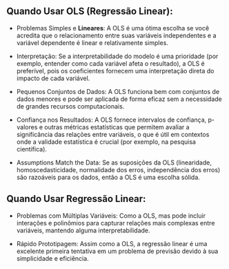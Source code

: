 ## Quando Usar OLS (Regressão Linear):

- Problemas Simples e **Lineares**: A OLS é uma ótima escolha se você acredita que o relacionamento entre suas variáveis independentes e a variável dependente é linear e relativamente simples.

- Interpretação: Se a interpretabilidade do modelo é uma prioridade (por exemplo, entender como cada variável afeta o resultado), a OLS é preferível, pois os coeficientes fornecem uma interpretação direta do impacto de cada variável.

- Pequenos Conjuntos de Dados: A OLS funciona bem com conjuntos de dados menores e pode ser aplicada de forma eficaz sem a necessidade de grandes recursos computacionais.

- Confiança nos Resultados: A OLS fornece intervalos de confiança, p-valores e outras métricas estatísticas que permitem avaliar a significância das relações entre variáveis, o que é útil em contextos onde a validade estatística é crucial (por exemplo, na pesquisa científica).

- Assumptions Match the Data: Se as suposições da OLS (linearidade, homoscedasticidade, normalidade dos erros, independência dos erros) são razoáveis para os dados, então a OLS é uma escolha sólida.

## Quando Usar Regressão Linear:

- Problemas com Múltiplas Variáveis: Como a OLS, mas pode incluir interações e polinômios para capturar relações mais complexas entre variáveis, mantendo alguma interpretabilidade.

- Rápido Prototipagem: Assim como a OLS, a regressão linear é uma excelente primeira tentativa em um problema de previsão devido à sua simplicidade e eficiência.